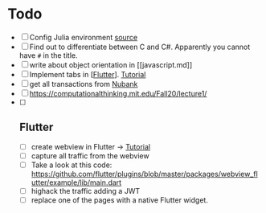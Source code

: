 # Todo

- [ ] Config Julia environment [source](https://mitmath.github.io/18S191/Fall20/installation/)
- [ ] Find out to differentiate between C and C#. Apparently you cannot have `#` in the title.
- [ ] write about object orientation in [[javascript.md]]
- [ ] Implement tabs in [[Flutter]]. [Tutorial](https://api.flutter.dev/flutter/cupertino/CupertinoTabScaffold-class.html)
- [ ] get all transactions from [Nubank](https://github.com/Astrocoders/nubank-api)
- [ ] https://computationalthinking.mit.edu/Fall20/lecture1/
- [ ] ## Flutter
  - [ ] create webview in Flutter -> [Tutorial](https://www.digitalocean.com/community/tutorials/flutter-webview)
  - [ ] capture all traffic from the webview
  - [ ] Take a look at this code: https://github.com/flutter/plugins/blob/master/packages/webview_flutter/example/lib/main.dart
  - [ ] highack the traffic adding a JWT
  - [ ] replace one of the pages with a native Flutter widget.

[//begin]: # "Autogenerated link references for markdown compatibility"
[Flutter]: flutter "Flutter"
[//end]: # "Autogenerated link references"